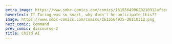 ```yaml
---
extra_image: https://www.smbc-comics.com/comics/161556499620210312after.png
hovertext: If Turing was so smart, why didn't he anticipate this??
image: https://www.smbc-comics.com/comics/1615564935-20210312.png
next_comic: command
prev_comic: discourse-2
title: Child AI
---
```


